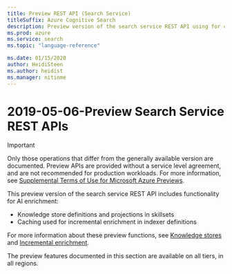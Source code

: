 ```yaml
---
title: Preview REST API (Search Service)
titleSuffix: Azure Cognitive Search
description: Preview version of the search service REST API using for creating and consuming objects.
ms.prod: azure
ms.service: search
ms.topic: "language-reference"

ms.date: 01/15/2020
author: HeidiSteen
ms.author: heidist
ms.manager: nitinme
---
```


# 2019-05-06-Preview Search Service REST APIs

> [!Important]
> Only those operations that differ from the generally available version are documented. Preview APIs are provided without a service level agreement, and are not recommended for production workloads. For more information, see [Supplemental Terms of Use for Microsoft Azure Previews](https://azure.microsoft.com/support/legal/preview-supplemental-terms/). 

This preview version of the search service REST API includes functionality for AI enrichment:

+ Knowledge store definitions and projections in skillsets
+ Caching used for incremental enrichment in indexer definitions

For more information about these preview functions, see [Knowledge stores](https://docs.microsoft.com/azure/search/knowledge-store-concept-intro) and [Incremental enrichment](https://docs.microsoft.com/azure/search/cognitive-search-incremental-indexing-conceptual).

The preview features documented in this section are available on all tiers, in all regions.
